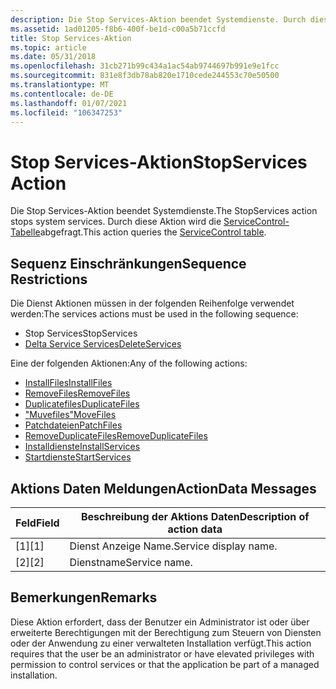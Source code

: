 ```yaml
---
description: Die Stop Services-Aktion beendet Systemdienste. Durch diese Aktion wird die ServiceControl-Tabelle abgefragt.
ms.assetid: 1ad01205-f8b6-400f-be1d-c00a5b71ccfd
title: Stop Services-Aktion
ms.topic: article
ms.date: 05/31/2018
ms.openlocfilehash: 31cb271b99c434a1ac54ab9744697b991e9e1fcc
ms.sourcegitcommit: 831e8f3db78ab820e1710cede244553c70e50500
ms.translationtype: MT
ms.contentlocale: de-DE
ms.lasthandoff: 01/07/2021
ms.locfileid: "106347253"
---
```

# <a name="stopservices-action"></a><span data-ttu-id="3aaa7-104">Stop Services-Aktion</span><span class="sxs-lookup"><span data-stu-id="3aaa7-104">StopServices Action</span></span>

<span data-ttu-id="3aaa7-105">Die Stop Services-Aktion beendet Systemdienste.</span><span class="sxs-lookup"><span data-stu-id="3aaa7-105">The StopServices action stops system services.</span></span> <span data-ttu-id="3aaa7-106">Durch diese Aktion wird die [ServiceControl-Tabelle](servicecontrol-table.md)abgefragt.</span><span class="sxs-lookup"><span data-stu-id="3aaa7-106">This action queries the [ServiceControl table](servicecontrol-table.md).</span></span>

## <a name="sequence-restrictions"></a><span data-ttu-id="3aaa7-107">Sequenz Einschränkungen</span><span class="sxs-lookup"><span data-stu-id="3aaa7-107">Sequence Restrictions</span></span>

<span data-ttu-id="3aaa7-108">Die Dienst Aktionen müssen in der folgenden Reihenfolge verwendet werden:</span><span class="sxs-lookup"><span data-stu-id="3aaa7-108">The services actions must be used in the following sequence:</span></span>

-   <span data-ttu-id="3aaa7-109">Stop Services</span><span class="sxs-lookup"><span data-stu-id="3aaa7-109">StopServices</span></span>
-   [<span data-ttu-id="3aaa7-110">Delta Service Services</span><span class="sxs-lookup"><span data-stu-id="3aaa7-110">DeleteServices</span></span>](deleteservices-action.md)

<span data-ttu-id="3aaa7-111">Eine der folgenden Aktionen:</span><span class="sxs-lookup"><span data-stu-id="3aaa7-111">Any of the following actions:</span></span>

-   [<span data-ttu-id="3aaa7-112">InstallFiles</span><span class="sxs-lookup"><span data-stu-id="3aaa7-112">InstallFiles</span></span>](installfiles-action.md)
-   [<span data-ttu-id="3aaa7-113">RemoveFiles</span><span class="sxs-lookup"><span data-stu-id="3aaa7-113">RemoveFiles</span></span>](removefiles-action.md)
-   [<span data-ttu-id="3aaa7-114">Duplicatefiles</span><span class="sxs-lookup"><span data-stu-id="3aaa7-114">DuplicateFiles</span></span>](duplicatefiles-action.md)
-   [<span data-ttu-id="3aaa7-115">"Muvefiles"</span><span class="sxs-lookup"><span data-stu-id="3aaa7-115">MoveFiles</span></span>](movefiles-action.md)
-   [<span data-ttu-id="3aaa7-116">Patchdateien</span><span class="sxs-lookup"><span data-stu-id="3aaa7-116">PatchFiles</span></span>](patchfiles-action.md)
-   [<span data-ttu-id="3aaa7-117">RemoveDuplicateFiles</span><span class="sxs-lookup"><span data-stu-id="3aaa7-117">RemoveDuplicateFiles</span></span>](removeduplicatefiles-action.md)
-   [<span data-ttu-id="3aaa7-118">Installdienste</span><span class="sxs-lookup"><span data-stu-id="3aaa7-118">InstallServices</span></span>](installservices-action.md)
-   [<span data-ttu-id="3aaa7-119">Startdienste</span><span class="sxs-lookup"><span data-stu-id="3aaa7-119">StartServices</span></span>](startservices-action.md)

## <a name="actiondata-messages"></a><span data-ttu-id="3aaa7-120">Aktions Daten Meldungen</span><span class="sxs-lookup"><span data-stu-id="3aaa7-120">ActionData Messages</span></span>



| <span data-ttu-id="3aaa7-121">Feld</span><span class="sxs-lookup"><span data-stu-id="3aaa7-121">Field</span></span> | <span data-ttu-id="3aaa7-122">Beschreibung der Aktions Daten</span><span class="sxs-lookup"><span data-stu-id="3aaa7-122">Description of action data</span></span> |
|-------|----------------------------|
| <span data-ttu-id="3aaa7-123">\[1\]</span><span class="sxs-lookup"><span data-stu-id="3aaa7-123">\[1\]</span></span> | <span data-ttu-id="3aaa7-124">Dienst Anzeige Name.</span><span class="sxs-lookup"><span data-stu-id="3aaa7-124">Service display name.</span></span>      |
| <span data-ttu-id="3aaa7-125">\[2\]</span><span class="sxs-lookup"><span data-stu-id="3aaa7-125">\[2\]</span></span> | <span data-ttu-id="3aaa7-126">Dienstname</span><span class="sxs-lookup"><span data-stu-id="3aaa7-126">Service name.</span></span>              |



 

## <a name="remarks"></a><span data-ttu-id="3aaa7-127">Bemerkungen</span><span class="sxs-lookup"><span data-stu-id="3aaa7-127">Remarks</span></span>

<span data-ttu-id="3aaa7-128">Diese Aktion erfordert, dass der Benutzer ein Administrator ist oder über erweiterte Berechtigungen mit der Berechtigung zum Steuern von Diensten oder der Anwendung zu einer verwalteten Installation verfügt.</span><span class="sxs-lookup"><span data-stu-id="3aaa7-128">This action requires that the user be an administrator or have elevated privileges with permission to control services or that the application be part of a managed installation.</span></span>

 

 




